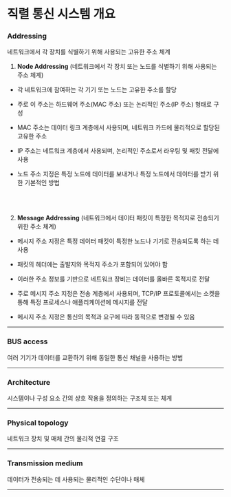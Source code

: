 # 직렬 통신 시스템 개요


### **Addressing**

네트워크에서 각 장치를 식별하기 위해 사용되는 고유한 주소 체계

1) **Node Addressing** (네트워크에서 각 장치 또는 노드를 식별하기 위해 사용되는 주소 체계)
 
- 각 네트워크에 참여하는 각 기기 또는 노드는 고유한 주소를 할당

- 주로 이 주소는 하드웨어 주소(MAC 주소) 또는 논리적인 주소(IP 주소) 형태로 구성

- MAC 주소는 데이터 링크 계층에서 사용되며, 네트워크 카드에 물리적으로 할당된 고유한 주소

- IP 주소는 네트워크 계층에서 사용되며, 논리적인 주소로서 라우팅 및 패킷 전달에 사용

- 노드 주소 지정은 특정 노드에 데이터를 보내거나 특정 노드에서 데이터를 받기 위한 기본적인 방법
<br>

<br>

2) **Message Addressing** (네트워크에서 데이터 패킷이 특정한 목적지로 전송되기 위한 주소 체계)

- 메시지 주소 지정은 특정 데이터 패킷이 특정한 노드나 기기로 전송되도록 하는 데 사용

- 패킷의 헤더에는 출발지와 목적지 주소가 포함되어 있어야 함

- 이러한 주소 정보를 기반으로 네트워크 장비는 데이터를 올바른 목적지로 전달

- 주로 메시지 주소 지정은 전송 계층에서 사용되며, TCP/IP 프로토콜에서는 소켓을 통해 특정 프로세스나 애플리케이션에 메시지를 전달

- 메시지 주소 지정은 통신의 목적과 요구에 따라 동적으로 변경될 수 있음

-----------------------------------------------------------------------------------------------------------------------------

### **BUS access**
  
  여러 기기가 데이터를 교환하기 위해 동일한 통신 채널을 사용하는 방법

-----------------------------------------------------------------------------------------------------------------------------

### **Architecture**

시스템이나 구성 요소 간의 상호 작용을 정의하는 구조체 또는 체계

-----------------------------------------------------------------------------------------------------------------------------

### **Physical topology**

  네트워크 장치 및 매체 간의 물리적 연결 구조

-----------------------------------------------------------------------------------------------------------------------------
  
### **Transmission medium**

  데이터가 전송되는 데 사용되는 물리적인 수단이나 매체


----------------------------------------------------------------------------------------------------------------------------


